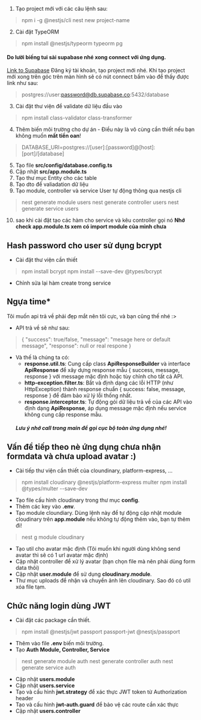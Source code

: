 1. Tạo project mới với các câu lệnh sau:
> npm i -g @nestjs/cli
> nest new project-name
2. Cài đặt TypeORM
> npm install @nestjs/typeorm typeorm pg
#### Do lười biếng tui sài supabase nhé xong connect với ứng dụng.
[Link to Supabase](https://supabase.com/)
Đăng ký tài khoản, tạo project mới nhé.
Khi tạo project mới xong trên góc trên màn hình sẽ có nút connect bấm vào để thấy được link như sau:
> postgres://user:password@db.supabase.co:5432/database
3. Cài đặt thư viện để validate dữ liệu đầu vào
> npm install class-validator class-transformer
4. Thêm biến môi trường cho dự án - Điều này là vô cùng cần thiết nếu bạn không muốn **mất tiền oan**!
> DATABASE_URI=postgres://[user]:[password]@[host]:[port]/[database]
5. Tạo file **src/config/database.config.ts**
6. Cập nhật **src/app.module.ts**
7. Tạo thư mục Entity cho các table
8. Tạo dto để valiadation dữ liệu
9. Tạo module, controller và service User tự động thông qua nestjs cli
> nest generate module users
> nest generate controller users
> nest generate service users
10. sao khi cài đặt tạo các hàm cho service và kêu controller gọi nó **Nhớ check app.module.ts xem có import module của mình chưa**
## Hash password cho user sử dụng bcrypt
- Cài đặt thư viện cần thiết
> npm install bcrypt
> npm install --save-dev @types/bcrypt
- Chỉnh sửa lại hàm create trong service
## Ngựa time*
Tôi muốn api trả về phải đẹp mắt nên tôi cực, và bạn cũng thế nhé :>
- API trả về sẽ như sau:
> {
    "success": true/false,
    "message": "mesage here or default message",
    "response": null or real respone
> }
- Và thế là chúng ta có:
    - **response.util.ts**: Cung cấp class **ApiResponseBuilder** và interface **ApiResponse** để xây dựng response mẫu { success, message, response } với message mặc định hoặc tùy chỉnh cho tất cả API.
    - **http-exception.filter.ts**: Bắt và định dạng các lỗi HTTP (như HttpException) thành response chuẩn { success: false, message, response } để đảm bảo xử lý lỗi thống nhất.
    - **response.interceptor.ts**: Tự động gói dữ liệu trả về của các API vào định dạng **ApiResponse**, áp dụng message mặc định nếu service không cung cấp response mẫu.
    ##### Lưu ý nhớ call trong main để gọi cục bộ toàn ứng dụng nhé!
## Vấn đề tiếp theo nè ứng dụng chưa nhận formdata và chưa upload avatar :)
- Cài tiếp thư viện cần thiết của cloundinary, platform-express, ...
> npm install cloudinary @nestjs/platform-express multer
> npm install @types/multer --save-dev
- Tạo file cấu hình cloudinary trong thư mục **config**.
- Thêm các key vào **.env**.
- Tạo module cloundiary. Dùng lệnh này để tự động cập nhật module cloudinary trên **app.module** nếu không tự động thêm vào, bạn tự thêm đi!
> nest g module cloudinary 
- Tạo util cho avatar mặc định (Tôi muốn khi người dùng không send avatar thì sẽ có 1 url avatar mặc định)
- Cập nhật controller để xử lý avatar (bạn chọn file mà nên phải dùng form data thôi)
- Cập nhật **user.module** để sử dụng **cloudinary.module**.
- Thư mục uploads để nhận và chuyển ảnh lên cloudinary. Sao đó có util xóa file tạm.
## Chức năng login dùng JWT
- Cài đặt các package cần thiết.
> npm install @nestjs/jwt passport passport-jwt @nestjs/passport
- Thêm vào file **.env** biến môi trường.
- Tạo **Auth Module, Controller, Service**
> nest generate module auth
> nest generate controller auth
> nest generate service auth
- Cập nhật **users.module**
- Cập nhật **users.service**
- Tạo và cấu hình **jwt.strategy** để xác thực JWT token từ Authorization header
- Tạo và cấu hình **jwt-auth.guard** để bảo vệ các route cần xác thực
- Cập nhật **users.controller**







